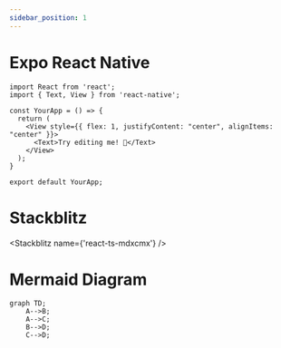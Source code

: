 ```yaml
---
sidebar_position: 1
---
```


# Expo React Native

```SnackPlayer name=Hello%20World
import React from 'react';
import { Text, View } from 'react-native';

const YourApp = () => {
  return (
    <View style={{ flex: 1, justifyContent: "center", alignItems: "center" }}>
      <Text>Try editing me! 🎉</Text>
    </View>
  );
}

export default YourApp;
```

# Stackblitz

<Stackblitz name={'react-ts-mdxcmx'} />

# Mermaid Diagram

```mermaid
graph TD;
    A-->B;
    A-->C;
    B-->D;
    C-->D;
```
